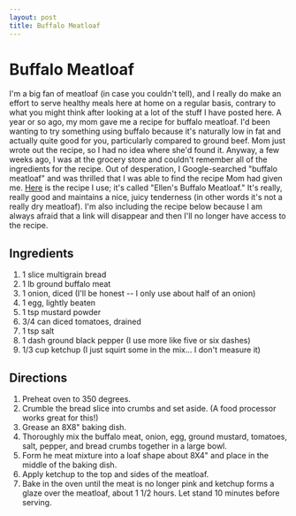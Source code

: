 ```yaml
---
layout: post
title: Buffalo Meatloaf
---
```


# Buffalo Meatloaf
I'm a big fan of meatloaf (in case you couldn't tell), and I really do make an effort to serve healthy meals here at home on a regular basis, contrary to what you might think after looking at a lot of the 
stuff I have posted here. A year or so ago, my mom gave me a recipe for buffalo meatloaf. I'd been wanting to try something using buffalo because it's naturally low in fat and actually quite good for you, 
particularly compared to ground beef. Mom just wrote out the recipe, so I had no idea where she'd found it. Anyway, a few weeks ago, I was at the grocery store and couldn't remember all of the ingredients for the recipe. Out of desperation, I Google-searched "buffalo meatloaf" and was 
thrilled that I was able to find the recipe Mom had given me. [Here](http://allrecipes.com/recipe/ellens-buffalo-meatloaf/) is the recipe I use; it's called "Ellen's Buffalo Meatloaf." It's really, really good
and maintains a nice, juicy tenderness (in other words it's not a really dry meatloaf). I'm also including the recipe below because I am always afraid that a link will disappear and then I'll no longer have 
access to the recipe. 

## Ingredients
1. 1 slice multigrain bread
1. 1 lb ground buffalo meat
1. 1 onion, diced (I'll be honest -- I only use about half of an onion)
1. 1 egg, lightly beaten
1. 1 tsp mustard powder
1. 3/4 can diced tomatoes, drained
1. 1 tsp salt
1. 1 dash ground black pepper (I use more like five or six dashes)
1. 1/3 cup ketchup (I just squirt some in the mix... I don't measure it)

## Directions
1. Preheat oven to 350 degrees. 
1. Crumble the bread slice into crumbs and set aside. (A food processor works great for this!)
1. Grease an 8X8" baking dish. 
1. Thoroughly mix the buffalo meat, onion, egg, ground mustard, tomatoes, salt, pepper, 
and bread crumbs together in a large bowl. 
1. Form he meat mixture into a loaf shape about 8X4" and place in the middle of the 
baking dish. 
1. Apply ketchup to the top and sides of the meatloaf. 
1. Bake in the oven until the meat is no longer pink and ketchup forms a glaze over the 
meatloaf, about 1 1/2 hours. Let stand 10 minutes before serving. 